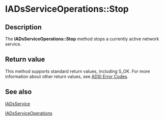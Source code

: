 # IADsServiceOperations::Stop

## Description

The **IADsServiceOperations::Stop** method stops a currently active network service.

## Return value

This method supports standard return values, including S_OK. For more information about other return values, see [ADSI Error Codes](https://learn.microsoft.com/windows/desktop/ADSI/adsi-error-codes).

## See also

[IADsService](https://learn.microsoft.com/windows/desktop/api/iads/nn-iads-iadsservice)

[IADsServiceOperations](https://learn.microsoft.com/windows/desktop/api/iads/nn-iads-iadsserviceoperations)